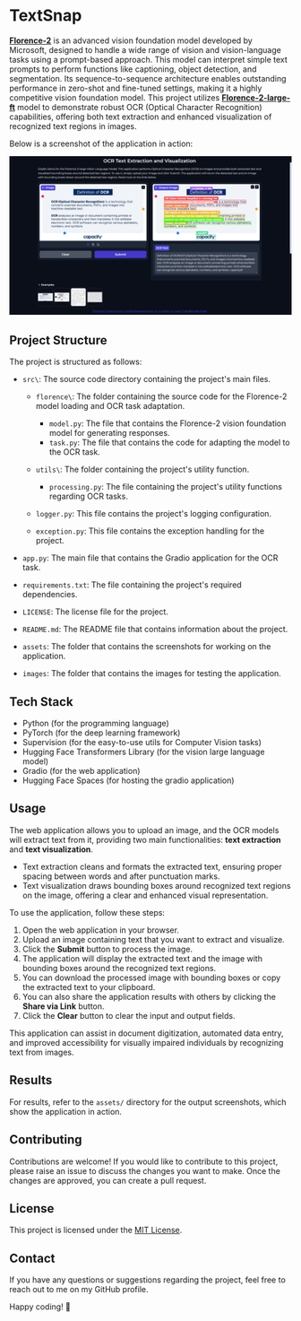 # TextSnap

[**Florence-2**](https://arxiv.org/abs/2311.06242) is an advanced vision foundation model developed by Microsoft, designed to handle a wide range of vision and vision-language tasks using a prompt-based approach. This model can interpret simple text prompts to perform functions like captioning, object detection, and segmentation. Its sequence-to-sequence architecture enables outstanding performance in zero-shot and fine-tuned settings, making it a highly competitive vision foundation model. This project utilizes [**Florence-2-large-ft**](https://huggingface.co/microsoft/Florence-2-large-ft) model to demonstrate robust OCR (Optical Character Recognition) capabilities, offering both text extraction and enhanced visualization of recognized text regions in images.

Below is a screenshot of the application in action:

![TextSnap](assets/demo2.png)

## Project Structure

The project is structured as follows:

- `src\`: The source code directory containing the project's main files.

  - `florence\`: The folder containing the source code for the Florence-2 model loading and OCR task adaptation.

    - `model.py`: The file that contains the Florence-2 vision foundation model for generating responses.
    - `task.py`: The file that contains the code for adapting the model to the OCR task.

  - `utils\`: The folder containing the project's utility function.

    - `processing.py`: The file containing the project's utility functions regarding OCR tasks.

  - `logger.py`: This file contains the project's logging configuration.
  - `exception.py`: This file contains the exception handling for the project.

- `app.py`: The main file that contains the Gradio application for the OCR task.
- `requirements.txt`: The file containing the project's required dependencies.
- `LICENSE`: The license file for the project.
- `README.md`: The README file that contains information about the project.
- `assets`: The folder that contains the screenshots for working on the application.
- `images`: The folder that contains the images for testing the application.

## Tech Stack

- Python (for the programming language)
- PyTorch (for the deep learning framework)
- Supervision (for the easy-to-use utils for Computer Vision tasks)
- Hugging Face Transformers Library (for the vision large language model)
- Gradio (for the web application)
- Hugging Face Spaces (for hosting the gradio application)

## Usage

The web application allows you to upload an image, and the OCR models will extract text from it, providing two main functionalities: **text extraction** and **text visualization**.

- Text extraction cleans and formats the extracted text, ensuring proper spacing between words and after punctuation marks.
- Text visualization draws bounding boxes around recognized text regions on the image, offering a clear and enhanced visual representation.

To use the application, follow these steps:

1. Open the web application in your browser.
2. Upload an image containing text that you want to extract and visualize.
3. Click the **Submit** button to process the image.
4. The application will display the extracted text and the image with bounding boxes around the recognized text regions.
5. You can download the processed image with bounding boxes or copy the extracted text to your clipboard.
6. You can also share the application results with others by clicking the **Share via Link** button.
7. Click the **Clear** button to clear the input and output fields.

This application can assist in document digitization, automated data entry, and improved accessibility for visually impaired individuals by recognizing text from images.

## Results

For results, refer to the `assets/` directory for the output screenshots, which show the application in action.

## Contributing

Contributions are welcome! If you would like to contribute to this project, please raise an issue to discuss the changes you want to make. Once the changes are approved, you can create a pull request.

## License

This project is licensed under the [MIT License](LICENSE).

## Contact

If you have any questions or suggestions regarding the project, feel free to reach out to me on my GitHub profile.

Happy coding! 🚀
